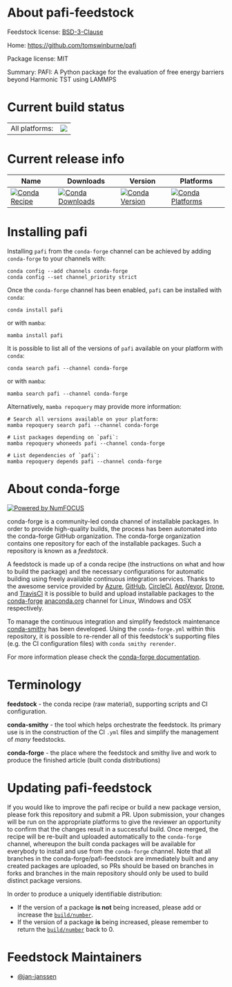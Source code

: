 About pafi-feedstock
====================

Feedstock license: [BSD-3-Clause](https://github.com/conda-forge/pafi-feedstock/blob/main/LICENSE.txt)

Home: https://github.com/tomswinburne/pafi

Package license: MIT

Summary: PAFI: A Python package for the evaluation of free energy barriers beyond Harmonic TST using LAMMPS

Current build status
====================


<table><tr><td>All platforms:</td>
    <td>
      <a href="https://dev.azure.com/conda-forge/feedstock-builds/_build/latest?definitionId=24287&branchName=main">
        <img src="https://dev.azure.com/conda-forge/feedstock-builds/_apis/build/status/pafi-feedstock?branchName=main">
      </a>
    </td>
  </tr>
</table>

Current release info
====================

| Name | Downloads | Version | Platforms |
| --- | --- | --- | --- |
| [![Conda Recipe](https://img.shields.io/badge/recipe-pafi-green.svg)](https://anaconda.org/conda-forge/pafi) | [![Conda Downloads](https://img.shields.io/conda/dn/conda-forge/pafi.svg)](https://anaconda.org/conda-forge/pafi) | [![Conda Version](https://img.shields.io/conda/vn/conda-forge/pafi.svg)](https://anaconda.org/conda-forge/pafi) | [![Conda Platforms](https://img.shields.io/conda/pn/conda-forge/pafi.svg)](https://anaconda.org/conda-forge/pafi) |

Installing pafi
===============

Installing `pafi` from the `conda-forge` channel can be achieved by adding `conda-forge` to your channels with:

```
conda config --add channels conda-forge
conda config --set channel_priority strict
```

Once the `conda-forge` channel has been enabled, `pafi` can be installed with `conda`:

```
conda install pafi
```

or with `mamba`:

```
mamba install pafi
```

It is possible to list all of the versions of `pafi` available on your platform with `conda`:

```
conda search pafi --channel conda-forge
```

or with `mamba`:

```
mamba search pafi --channel conda-forge
```

Alternatively, `mamba repoquery` may provide more information:

```
# Search all versions available on your platform:
mamba repoquery search pafi --channel conda-forge

# List packages depending on `pafi`:
mamba repoquery whoneeds pafi --channel conda-forge

# List dependencies of `pafi`:
mamba repoquery depends pafi --channel conda-forge
```


About conda-forge
=================

[![Powered by
NumFOCUS](https://img.shields.io/badge/powered%20by-NumFOCUS-orange.svg?style=flat&colorA=E1523D&colorB=007D8A)](https://numfocus.org)

conda-forge is a community-led conda channel of installable packages.
In order to provide high-quality builds, the process has been automated into the
conda-forge GitHub organization. The conda-forge organization contains one repository
for each of the installable packages. Such a repository is known as a *feedstock*.

A feedstock is made up of a conda recipe (the instructions on what and how to build
the package) and the necessary configurations for automatic building using freely
available continuous integration services. Thanks to the awesome service provided by
[Azure](https://azure.microsoft.com/en-us/services/devops/), [GitHub](https://github.com/),
[CircleCI](https://circleci.com/), [AppVeyor](https://www.appveyor.com/),
[Drone](https://cloud.drone.io/welcome), and [TravisCI](https://travis-ci.com/)
it is possible to build and upload installable packages to the
[conda-forge](https://anaconda.org/conda-forge) [anaconda.org](https://anaconda.org/)
channel for Linux, Windows and OSX respectively.

To manage the continuous integration and simplify feedstock maintenance
[conda-smithy](https://github.com/conda-forge/conda-smithy) has been developed.
Using the ``conda-forge.yml`` within this repository, it is possible to re-render all of
this feedstock's supporting files (e.g. the CI configuration files) with ``conda smithy rerender``.

For more information please check the [conda-forge documentation](https://conda-forge.org/docs/).

Terminology
===========

**feedstock** - the conda recipe (raw material), supporting scripts and CI configuration.

**conda-smithy** - the tool which helps orchestrate the feedstock.
                   Its primary use is in the construction of the CI ``.yml`` files
                   and simplify the management of *many* feedstocks.

**conda-forge** - the place where the feedstock and smithy live and work to
                  produce the finished article (built conda distributions)


Updating pafi-feedstock
=======================

If you would like to improve the pafi recipe or build a new
package version, please fork this repository and submit a PR. Upon submission,
your changes will be run on the appropriate platforms to give the reviewer an
opportunity to confirm that the changes result in a successful build. Once
merged, the recipe will be re-built and uploaded automatically to the
`conda-forge` channel, whereupon the built conda packages will be available for
everybody to install and use from the `conda-forge` channel.
Note that all branches in the conda-forge/pafi-feedstock are
immediately built and any created packages are uploaded, so PRs should be based
on branches in forks and branches in the main repository should only be used to
build distinct package versions.

In order to produce a uniquely identifiable distribution:
 * If the version of a package **is not** being increased, please add or increase
   the [``build/number``](https://docs.conda.io/projects/conda-build/en/latest/resources/define-metadata.html#build-number-and-string).
 * If the version of a package **is** being increased, please remember to return
   the [``build/number``](https://docs.conda.io/projects/conda-build/en/latest/resources/define-metadata.html#build-number-and-string)
   back to 0.

Feedstock Maintainers
=====================

* [@jan-janssen](https://github.com/jan-janssen/)

